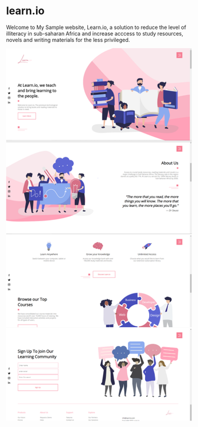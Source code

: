 # learn.io

Welcome to My Sample website, Learn.io, a solution to reduce the level of illiteracy in sub-saharan Africa and increase acccess to study resources, novels and writing materials for the less privileged.

![LandingPage1](/Learn.io/images/a1.PNG)
![LandingPage2](/Learn.io/images/a2.PNG)
![LandingPage3](/Learn.io/images/a3.PNG)
![LandingPage4](/Learn.io/images/a4.PNG)
